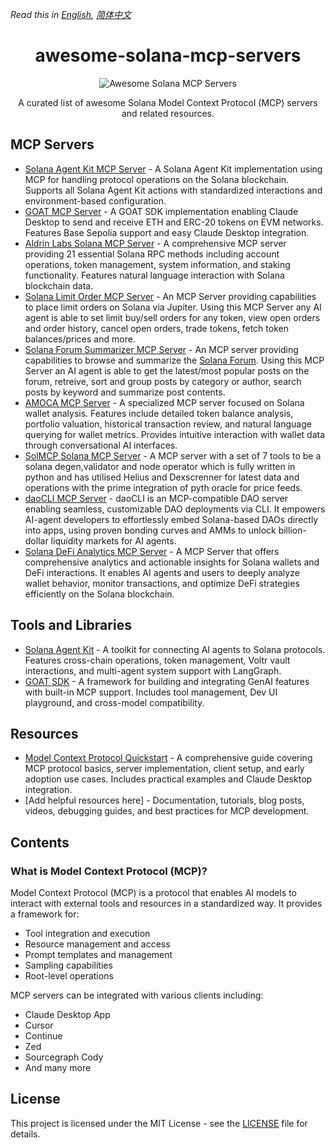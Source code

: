 *Read this in [English](README.md), [简体中文](README.zh-CN.md)*

<div align="center">

# awesome-solana-mcp-servers

![Awesome Solana MCP Servers](banner.png)

A curated list of awesome Solana Model Context Protocol (MCP) servers and related resources.

</div>

## MCP Servers
- [Solana Agent Kit MCP Server](https://github.com/sendaifun/solana-agent-kit/tree/main/examples/agent-kit-mcp-server) - A Solana Agent Kit implementation using MCP for handling protocol operations on the Solana blockchain. Supports all Solana Agent Kit actions with standardized interactions and environment-based configuration.
- [GOAT MCP Server](https://github.com/goat-sdk/goat/tree/main/typescript/examples/by-framework/model-context-protocol) - A GOAT SDK implementation enabling Claude Desktop to send and receive ETH and ERC-20 tokens on EVM networks. Features Base Sepolia support and easy Claude Desktop integration.
- [Aldrin Labs Solana MCP Server](https://github.com/Aldrin-labs/solana-mcp-server) - A comprehensive MCP server providing 21 essential Solana RPC methods including account operations, token management, system information, and staking functionality. Features natural language interaction with Solana blockchain data.
- [Solana Limit Order MCP Server](https://github.com/dimitrov-d/solana-limit-order-mcp) - An MCP Server providing capabilities to place limit orders on Solana via Jupiter. Using this MCP Server any AI agent is able to set limit buy/sell orders for any token, view open orders and order history, cancel open orders, trade tokens, fetch token balances/prices and more.
- [Solana Forum Summarizer MCP Server](https://github.com/dimitrov-d/solana-forum-summarizer-mcp) - An MCP server providing capabilities to browse and summarize the [Solana Forum](http://forum.solana.com/). Using this MCP Server an AI agent is able to get the latest/most popular posts on the forum, retreive, sort and group posts by category or author, search posts by keyword and summarize post contents.
- [AMOCA MCP Server](https://github.com/manolaz/amoca-solana-mcp-server) - A specialized MCP server focused on Solana wallet analysis. Features include detailed token balance analysis, portfolio valuation, historical transaction review, and natural language querying for wallet metrics. Provides intuitive interaction with wallet data through conversational AI interfaces.
- [SolMCP Solana MCP Server](https://github.com/N-45div/SolMCP---SendAI-MCP-competition) - A MCP server with a set of 7 tools to be a solana degen,validator and node operator which is fully written in python and has utilised Helius and Dexscrenner for latest data and operations with the prime integration of pyth oracle for price feeds.
- [daoCLI MCP Server](https://github.com/DaoCLI/daoCLI-init) - daoCLI is an MCP-compatible DAO server enabling seamless, customizable DAO deployments via CLI. It empowers AI-agent developers to effortlessly embed Solana-based DAOs directly into apps, using proven bonding curves and AMMs to unlock billion-dollar liquidity markets for AI agents.
- [Solana DeFi Analytics MCP Server](https://github.com/kirtiraj22/solana-mcp) - A MCP Server that offers comprehensive analytics and actionable insights for Solana wallets and DeFi interactions. It enables AI agents and users to deeply analyze wallet behavior, monitor transactions, and optimize DeFi strategies efficiently on the Solana blockchain.

## Tools and Libraries
- [Solana Agent Kit](https://github.com/sendaifun/solana-agent-kit) - A toolkit for connecting AI agents to Solana protocols. Features cross-chain operations, token management, Voltr vault interactions, and multi-agent system support with LangGraph.
- [GOAT SDK](https://github.com/goat-sdk/goat) - A framework for building and integrating GenAI features with built-in MCP support. Includes tool management, Dev UI playground, and cross-model compatibility.

## Resources
- [Model Context Protocol Quickstart](https://glama.ai/blog/2024-11-25-model-context-protocol-quickstart) - A comprehensive guide covering MCP protocol basics, server implementation, client setup, and early adoption use cases. Includes practical examples and Claude Desktop integration.
- [Add helpful resources here] - Documentation, tutorials, blog posts, videos, debugging guides, and best practices for MCP development.

## Contents

### What is Model Context Protocol (MCP)?

Model Context Protocol (MCP) is a protocol that enables AI models to interact with external tools and resources in a standardized way. It provides a framework for:
- Tool integration and execution
- Resource management and access
- Prompt templates and management
- Sampling capabilities
- Root-level operations

MCP servers can be integrated with various clients including:
- Claude Desktop App
- Cursor
- Continue
- Zed
- Sourcegraph Cody
- And many more

## License

This project is licensed under the MIT License - see the [LICENSE](LICENSE) file for details.

